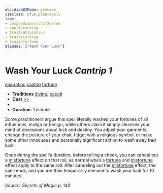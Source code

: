 ```yaml
---
obsidianUIMode: preview
cssclass: pf2e,pf2e-spell
tags:
- compendium/src/pf2e/som
- spell/cantrip
- trait/abjuration
- trait/cantrip
- trait/fortune
aliases: ["Wash Your Luck"]
---
```

# Wash Your Luck *Cantrip 1*   
[abjuration](abjuration.md "Abjuration School Trait")  [cantrip](cantrip.md "Cantrip Spell Trait")  [fortune](fortune.md "Fortune Effect Trait")  

- **Traditions** [divine](divine.md "Divine Tradition Trait"), [occult](occult.md "Occult Tradition Trait")
- **Cast** [>>](chapter-9-playing-the-game.md#Actions "Two-Action") 
- 
- **Duration**: 1 minute

Some practitioners argue this spell literally washes your fortunes of all influences, malign or benign, while others claim it simply cleanses your mind of obsessions about luck and destiny. You adjust your garments, change the posture of your chair, fidget with a religious symbol, or make some other innocuous and personally significant action to wash away bad luck.

Once during the spell's duration, before rolling a check, you can cancel out a [misfortune](misfortune.md "Misfortune Effect Trait") effect on that roll, as normal when a [fortune](fortune.md "Fortune Effect Trait") and [misfortune](misfortune.md "Misfortune Effect Trait") effect apply to the same roll. After canceling out the [misfortune](misfortune.md "Misfortune Effect Trait") effect, the spell ends, and you are then temporarily immune to wash your luck for 10 minutes.

*Source: Secrets of Magic p. 140*
